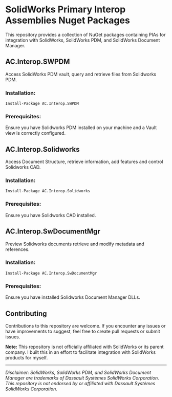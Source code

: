 # SolidWorks Primary Interop Assemblies Nuget Packages

This repository provides a collection of NuGet packages containing PIAs for integration with SolidWorks, SolidWorks PDM, and SolidWorks Document Manager.

## AC.Interop.SWPDM

Access SolidWorks PDM vault, query and retrieve files from Solidworks PDM.  

### Installation:

`Install-Package AC.Interop.SWPDM`

### Prerequisites:

Ensure you have Solidworks PDM installed on your machine and a Vault view is correctly configured.

## AC.Interop.Solidworks

Access Document Structure, retrieve information, add features and control Solidworks CAD.

### Installation:

`Install-Package AC.Interop.Solidworks`

### Prerequisites:

Ensure you have Solidworks CAD installed.

## AC.Interop.SwDocumentMgr

Preview Solidworks documents retrieve and modify metadata and references.

### Installation:

`Install-Package AC.Interop.SwDocumentMgr`

### Prerequisites:

Ensure you have installed Solidworks Document Manager DLLs.

## Contributing

Contributions to this repository are welcome. If you encounter any issues or have improvements to suggest, feel free to create pull requests or submit issues.

**Note:** This repository is not officially affiliated with SolidWorks or its parent company. I built this in an effort to facilitate integration with SolidWorks products for myself.

---

*Disclaimer: SolidWorks, SolidWorks PDM, and SolidWorks Document Manager are trademarks of Dassault Systèmes SolidWorks Corporation. This repository is not endorsed by or affiliated with Dassault Systèmes SolidWorks Corporation.*
